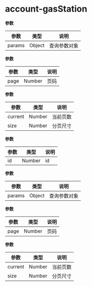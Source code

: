 # account-gasStation 

<vtmd-file-box filename="index.js"></vtmd-file-box>

<vtmd-file-box filename="models/gasStationAccount.js"><vtmd-head2 content="gasStationAccount" border="0"/> 

<vtmd-head2 content="state"/> 

<vtmd-block> 
<vtmd-props
  name="listData" 
/> 

</vtmd-block>

<vtmd-block> 
<vtmd-props
  name="total" 
/> 

</vtmd-block>

<vtmd-block> 
<vtmd-props
  name="pageNum" 
/> 

</vtmd-block>

<vtmd-block> 
<vtmd-props
  name="pageSize" 
/> 

</vtmd-block>

<vtmd-block> 
<vtmd-props
  name="stationId" 
/> 

<vtmd-notes 
 txt=" 添加油费的油站id"
/> 

 
</vtmd-block>

<vtmd-block> 
<vtmd-props
  name="gasStationList" 
/> 

</vtmd-block>

<vtmd-block> 
<vtmd-props
  name="warnCnt" 
/> 

<vtmd-notes 
 txt=" 警戒数量"
/> 

 
</vtmd-block>

<vtmd-block> 
<vtmd-props
  name="searchFormData" 
/> 

</vtmd-block>

<vtmd-block> 
<vtmd-props
  name="settleVisible" 
/> 

</vtmd-block>

<vtmd-block> 
<vtmd-props
  name="settleModalKey" 
/> 

</vtmd-block>

<vtmd-head2 content="effects"/> 

<vtmd-block> 
<vtmd-method-name
  name="updateStateCall" 
/> 

</vtmd-block>

<vtmd-block> 
<vtmd-method-name
  name="queryList" 
/> 

</vtmd-block>

<vtmd-block> 
<vtmd-method-name
  name="queryGasStationList" 
/> 

<vtmd-notes 
 txt=" 查询加油站名称列表"
/> 

 

</vtmd-block>

<vtmd-block> 
<vtmd-method-name
  name="gasstationMonitorStat" 
/> 

</vtmd-block>

<vtmd-block> 
<vtmd-method-name
  name="add" 
/> 

<vtmd-notes 
 txt="添加油费"
/> 

 

</vtmd-block>

</vtmd-file-box>

<vtmd-file-box filename="models/oilFreeDetail.js"><vtmd-head2 content="oilFreeDetail" border="0"/> 

<vtmd-head2 content="state"/> 

<vtmd-block> 
<vtmd-props
  name="listData" 
/> 

</vtmd-block>

<vtmd-block> 
<vtmd-props
  name="total" 
/> 

</vtmd-block>

<vtmd-block> 
<vtmd-props
  name="pageNum" 
/> 

</vtmd-block>

<vtmd-block> 
<vtmd-props
  name="pageSize" 
/> 

</vtmd-block>

<vtmd-block> 
<vtmd-props
  name="searchFormData" 
/> 

</vtmd-block>

<vtmd-head2 content="effects"/> 

<vtmd-block> 
<vtmd-method-name
  name="updateStateCall" 
/> 

</vtmd-block>

<vtmd-block> 
<vtmd-method-name
  name="queryList" 
/> 

</vtmd-block>

</vtmd-file-box>

<vtmd-file-box filename="map.js"> 
<vtmd-head2 content="map"/> 

<vtmd-block> 
<vtmd-method-name
  name="listFilterGas" 
/> 

</vtmd-block>

<vtmd-block> 
<vtmd-method-name
  name="listColumnGas" 
/> 

</vtmd-block>

<vtmd-block> 
<vtmd-method-name
  name="modalFormGas" 
/> 

</vtmd-block>

<vtmd-block> 
<vtmd-method-name
  name="listFilterOil" 
/> 

</vtmd-block>

<vtmd-block> 
<vtmd-method-name
  name="listColumnOil" 
/> 

</vtmd-block>

</vtmd-file-box>

<vtmd-file-box filename="components/GasStationAccount.js"><vtmd-head2 content="methods"/> 

<vtmd-block> 
<vtmd-method-name
  name="searchHandel" 
/> 

</vtmd-block>

<vtmd-block> 
<vtmd-method-name
  name="queryList" 
  params="params"
/> 

<vtmd-notes 
 txt="查询列表"
/> 

**参数** 

| 参数 | 类型 | 说明
| ---- | ---- | ---- | 
| params | Object | 查询参数对象 

 

</vtmd-block>

<vtmd-block> 
<vtmd-method-name
  name="onPageChange" 
  params="page"
/> 

<vtmd-notes 
 txt="页码切换"
/> 

**参数** 

| 参数 | 类型 | 说明
| ---- | ---- | ---- | 
| page | Number | 页码 

 

</vtmd-block>

<vtmd-block> 
<vtmd-method-name
  name="onShowSizeChange" 
  params="current, size"
/> 

<vtmd-notes 
 txt="页码变化"
/> 

**参数** 

| 参数 | 类型 | 说明
| ---- | ---- | ---- | 
| current | Number | 当前页数 
| size | Number | 分页尺寸 

 

</vtmd-block>

<vtmd-block> 
<vtmd-method-name
  name="openModal" 
  params="id"
/> 

<vtmd-notes 
 txt="打开结算弹窗"
/> 

**参数** 

| 参数 | 类型 | 说明
| ---- | ---- | ---- | 
| id | Number | id 

 

</vtmd-block>

<vtmd-block> 
<vtmd-method-name
  name="closeModal" 
/> 

<vtmd-notes 
 txt="关闭弹窗"
/> 

 

</vtmd-block>

<vtmd-block> 
<vtmd-method-name
  name="settle" 
/> 

<vtmd-notes 
 txt="结算"
/> 

 

</vtmd-block>

</vtmd-file-box>

<vtmd-file-box filename="components/OilFreeDetail.js"><vtmd-head2 content="methods"/> 

<vtmd-block> 
<vtmd-method-name
  name="searchHandel" 
/> 

</vtmd-block>

<vtmd-block> 
<vtmd-method-name
  name="queryList" 
  params="params"
/> 

<vtmd-notes 
 txt="查询列表"
/> 

**参数** 

| 参数 | 类型 | 说明
| ---- | ---- | ---- | 
| params | Object | 查询参数对象 

 

</vtmd-block>

<vtmd-block> 
<vtmd-method-name
  name="onPageChange" 
  params="page"
/> 

<vtmd-notes 
 txt="页码切换"
/> 

**参数** 

| 参数 | 类型 | 说明
| ---- | ---- | ---- | 
| page | Number | 页码 

 

</vtmd-block>

<vtmd-block> 
<vtmd-method-name
  name="onShowSizeChange" 
  params="current, size"
/> 

<vtmd-notes 
 txt="页码变化"
/> 

**参数** 

| 参数 | 类型 | 说明
| ---- | ---- | ---- | 
| current | Number | 当前页数 
| size | Number | 分页尺寸 

 

</vtmd-block>

</vtmd-file-box>


